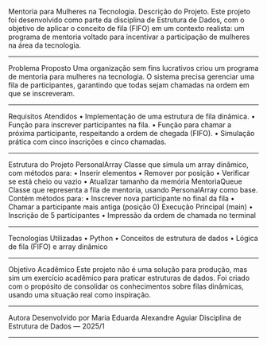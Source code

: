 Mentoria para Mulheres na Tecnologia.
Descrição do Projeto.
Este projeto foi desenvolvido como parte da disciplina de Estrutura de Dados, com o objetivo de aplicar o conceito de fila (FIFO) em um contexto realista: um programa de mentoria voltado para incentivar a participação de mulheres na área da tecnologia.
________________________________________
Problema Proposto
Uma organização sem fins lucrativos criou um programa de mentoria para mulheres na tecnologia.
O sistema precisa gerenciar uma fila de participantes, garantindo que todas sejam chamadas na ordem em que se inscreveram.
________________________________________
Requisitos Atendidos
•	Implementação de uma estrutura de fila dinâmica.
•	Função para inscrever participantes na fila.
•	Função para chamar a próxima participante, respeitando a ordem de chegada (FIFO).
•	Simulação prática com cinco inscrições e cinco chamadas.
________________________________________
Estrutura do Projeto
PersonalArray
Classe que simula um array dinâmico, com métodos para:
•	Inserir elementos
•	Remover por posição
•	Verificar se está cheio ou vazio
•	Atualizar tamanho da memória
MentoriaQueue
Classe que representa a fila de mentoria, usando PersonalArray como base.
Contém métodos para:
•	Inscrever nova participante no final da fila
•	Chamar a participante mais antiga (posição 0)
Execução Principal (main)
•	Inscrição de 5 participantes
•	Impressão da ordem de chamada no terminal
________________________________________
Tecnologias Utilizadas
•	Python 
•	Conceitos de estrutura de dados
•	Lógica de fila (FIFO) e array dinâmico
________________________________________
Objetivo Acadêmico
Este projeto não é uma solução para produção, mas sim um exercício acadêmico para praticar estruturas de dados.
Foi criado com o propósito de consolidar os conhecimentos sobre filas dinâmicas, usando uma situação real como inspiração.
________________________________________
Autora
Desenvolvido por Maria Eduarda Alexandre Aguiar
Disciplina de Estrutura de Dados — 2025/1
________________________________________


